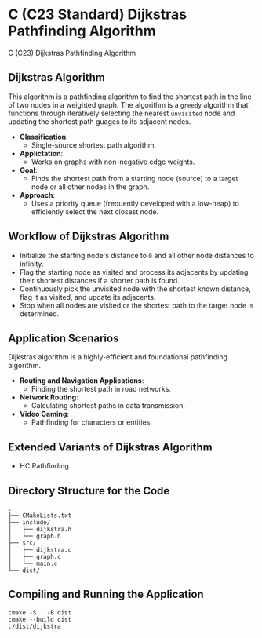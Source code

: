 # C (C23 Standard) Dijkstras Pathfinding Algorithm
C (C23) Dijkstras Pathfinding Algorithm

## Dijkstras Algorithm

This algorithm is a pathfinding algorithm to find the shortest path in the line of two nodes in a weighted graph. The algorithm is a `greedy` algorithm that functions through iteratively selecting the nearest `unvisited` node and updating the shortest path guages to its adjacent nodes.

- **Classification**: 
    - Single-source shortest path algorithm.
- **Applictation**: 
    - Works on graphs with non-negative edge weights.
- **Goal**: 
    - Finds the shortest path from a starting node (source) to a target node or all other nodes in the graph.
- **Approach**: 
    - Uses a priority queue (frequently developed with a low-heap) to efficiently select the next closest node.

## Workflow of Dijkstras Algorithm

- Initialize the starting node's distance to `0` and all other node distances to infinity.
- Flag the starting node as visited and process its adjacents by updating their shortest distances if a shorter path is found.
- Continuously pick the unvisited node with the shortest known distance, flag it as visited, and update its adjacents.
- Stop when all nodes are visited or the shortest path to the target node is determined.

## Application Scenarios

Dijkstras algorithm is a highly-efficient and foundational pathfinding algorithm. 

- **Routing and Navigation Applications**: 
    - Finding the shortest path in road networks.
- **Network Routing**:
    - Calculating shortest paths in data transmission.
- **Video Gaming**:
    - Pathfinding for characters or entities. 


## Extended Variants of Dijkstras Algorithm

- HC Pathfinding


## Directory Structure for the Code

```shell
.
├── CMakeLists.txt
├── include/
│   ├── dijkstra.h
│   └── graph.h
├── src/
│   ├── dijkstra.c
│   ├── graph.c
│   └── main.c
└── dist/
```


## Compiling and Running the Application

```shell
cmake -S . -B dist
cmake --build dist
./dist/dijkstra
```


